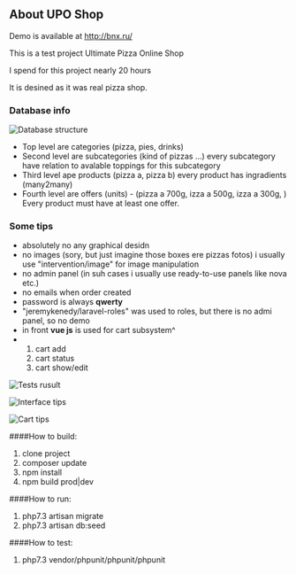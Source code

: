 ## About UPO Shop

Demo is available at http://bnx.ru/

This is a test project Ultimate Pizza Online Shop

I spend for this project nearly 20 hours

It is desined as it was real pizza shop. 

### Database info

![Database structure](http://bnx.ru/help/Screenshot_2.jpg "Database structure")

* Top level are categories (pizza, pies, drinks)
* Second level are subcategories (kind of pizzas ...) every subcategory have relation to avalable toppings for this subcategory
* Third level ape products (pizza a, pizza b) every product has ingradients (many2many)
* Fourth level are offers (units) - (pizza a 700g, izza a 500g, izza a 300g, ) Every product must have at least one offer.

### Some tips

- absolutely no any graphical desidn
- no images (sory, but just imagine those boxes ere pizzas fotos) i usually use "intervention/image" for image manipulation
- no admin panel (in suh cases i usually use ready-to-use panels like nova etc.)
- no emails when order created
- password is always **qwerty**
- "jeremykenedy/laravel-roles" was used to roles, but there is no admi panel, so no demo 
- in front **vue js** is used for cart subsystem^
- 1. cart add
  2. cart status
  3. cart show/edit
 
![Tests rusult](http://bnx.ru/help/Screenshot_1.jpg "Tests rusult")

![Interface tips](http://bnx.ru/help/Screenshot_3.jpg "Interface tips" )

![Cart tips](http://bnx.ru/help/Screenshot_4.jpg "Cart tips" )


####How to build:

1. clone project
2. composer update
3. npm install
4. npm build prod|dev

####How to run:

1. php7.3 artisan migrate
2. php7.3 artisan db:seed

####How to test:

1. php7.3 vendor/phpunit/phpunit/phpunit

